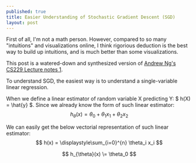 ```yaml
---
published: true
title: Easier Understanding of Stochastic Gradient Descent (SGD)
layout: post
---
```







First of all, I'm not a math person. However, compared to so many "intuitions" and visualizations online, I think rigorious deduction is the best way to build up intuitions, and is much better than some visualizations.

This post is a watered-down and synthesized version of [Andrew Ng's CS229 Lecture notes 1](http://cs229.stanford.edu/notes/cs229-notes1.pdf).

To understand SGD, the easiest way is to understand a single-variable linear regression.

When we define a linear estimator of random variable X predicting Y: $ h(X) =  \hat{y} $. Since we already know the form of such linear estimator:
$$ h_{\theta}(x) = \theta_0 + \theta_1 x_1 + \theta_2 x_2 $$

We can easily get the below vectorial representation of such linear estimator:
$$ h(x) = \displaystyle\sum_{i=0}^{n} \theta_i x_i  $$

$$ h_{\theta}(x) \= \theta_0 $$